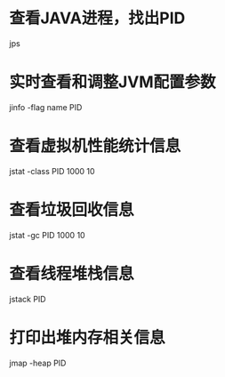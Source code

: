 # 查看JAVA进程，找出PID

jps

# 实时查看和调整JVM配置参数

jinfo -flag name  PID

# 查看虚拟机性能统计信息

jstat -class PID  1000 10

# 查看垃圾回收信息

jstat -gc PID 1000 10

# 查看线程堆栈信息

jstack PID

# 打印出堆内存相关信息

jmap -heap PID



